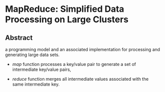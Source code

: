 # MapReduce: Simplified Data Processing on Large Clusters

## Abstract

a programming model and an associated implementation for processing and generating large data sets.

- *map* function processes a key/value pair to generate a set of intermediate key/value pairs, 

- *reduce* function merges all intermediate values associated with the same intermediate key.